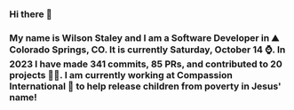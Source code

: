 ### Hi there 👋

### My name is Wilson Staley and I am a Software Developer in ⛰ Colorado Springs, CO.  It is currently Saturday, October 14 ⌚. In 2023 I have made 341 commits, 85 PRs, and contributed to 20 projects 👨‍💻. I am currently working at Compassion International 🏢 to help release children from poverty in Jesus' name!